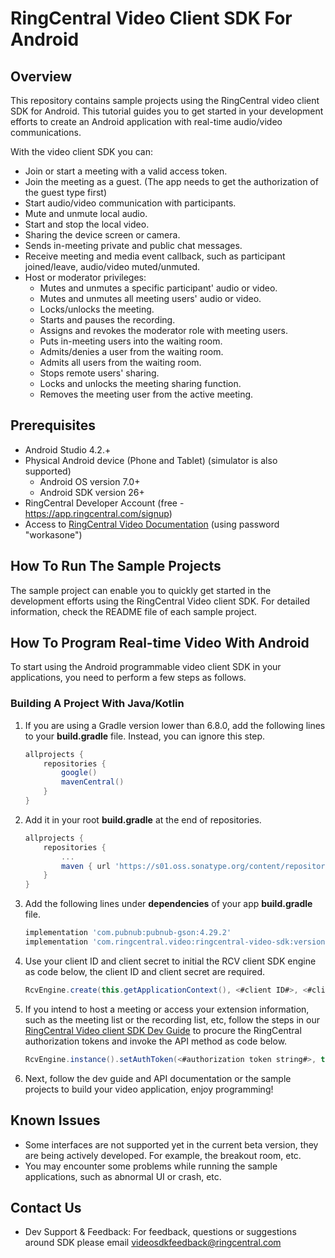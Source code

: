 # RingCentral Video Client SDK For Android

## Overview

This repository contains sample projects using the RingCentral video client SDK for Android. This tutorial guides you to get started in your development efforts to create an Android application with real-time audio/video communications.

With the video client SDK you can:

- Join or start a meeting with a valid access token.
- Join the meeting as a guest. (The app needs to get the authorization of the guest type first)
- Start audio/video communication with participants.
- Mute and unmute local audio.
- Start and stop the local video.
- Sharing the device screen or camera.
- Sends in-meeting private and public chat messages.
- Receive meeting and media event callback, such as participant joined/leave, audio/video muted/unmuted.
- Host or moderator privileges:
    - Mutes and unmutes a specific participant' audio or video.
    - Mutes and unmutes all meeting users' audio or video.
    - Locks/unlocks the meeting.
    - Starts and pauses the recording.
    - Assigns and revokes the moderator role with meeting users.
    - Puts in-meeting users into the waiting room.
    - Admits/denies a user from the waiting room.
    - Admits all users from the waiting room.
    - Stops remote users' sharing.
    - Locks and unlocks the meeting sharing function.
    - Removes the meeting user from the active meeting.

## Prerequisites

- Android Studio 4.2.+
- Physical Android device (Phone and Tablet) (simulator is also supported)
    - Android OS version 7.0+
    - Android SDK version 26+
- RingCentral Developer Account (free - https://app.ringcentral.com/signup)
- Access to [RingCentral Video Documentation](https://ringcentral-ringcentral-video-api-docs.readthedocs-hosted.com/en/latest/) (using password "workasone")

## How To Run The Sample Projects

The sample project can enable you to quickly get started in the development efforts using the RingCentral Video client SDK. For detailed information, check the README file of each sample project.

## How To Program Real-time Video With Android

To start using the Android programmable video client SDK in your applications, you need to perform a few steps as follows.

### Building A Project With Java/Kotlin


1. If you are using a Gradle version lower than 6.8.0, add the following lines to your **build.gradle** file. Instead, you can ignore this step.

    ```gradle
    allprojects {
        repositories {
            google()
            mavenCentral()
        }
    }
    ```
2. Add it in your root **build.gradle** at the end of repositories.

    ```gradle
    allprojects {
        repositories {
            ...
            maven { url 'https://s01.oss.sonatype.org/content/repositories/releases' }
        }
    }
    ```

3. Add the following lines under **dependencies** of your app **build.gradle** file.

    ```gradle
    implementation 'com.pubnub:pubnub-gson:4.29.2'
    implementation 'com.ringcentral.video:ringcentral-video-sdk:version'
    ```

4. Use your client ID and client secret to initial the RCV client SDK engine as code below, the client ID and client secret are required.

    ```java
    RcvEngine.create(this.getApplicationContext(), <#client ID#>, <#client secret#>);
    ```

5. If you intend to host a meeting or access your extension information, such as the meeting list or the recording list, etc, follow the steps in our [RingCentral Video client SDK Dev Guide](https://ringcentral-ringcentral-video-api-docs.readthedocs-hosted.com/en/latest/client-sdk/authentication/) to procure the RingCentral authorization tokens and invoke the API method as code below.

    ```java  
    RcvEngine.instance().setAuthToken(<#authorization token string#>, true);
    ```

6. Next, follow the dev guide and API documentation or the sample projects to build your video application, enjoy programming!

## Known Issues

- Some interfaces are not supported yet in the current beta version, they are being actively developed. For example, the breakout room, etc.
- You may encounter some problems while running the sample applications, such as abnormal UI or crash, etc.

## Contact Us

- Dev Support & Feedback: For feedback, questions or suggestions around SDK please email videosdkfeedback@ringcentral.com
